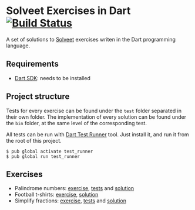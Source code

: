 # Solveet Exercises in Dart [![Build Status](https://travis-ci.org/rchavarria/solveet-exercises-dart.svg?branch=master)](https://travis-ci.org/rchavarria/solveet-exercises-dart)

A set of solutions to [Solveet] exercises writen in the Dart programming language.

## Requirements

- [Dart SDK](https://www.dartlang.org): needs to be installed

## Project structure

Tests for every exercise can be found under the `test` folder separated in their
own folder. The implementation of every solution can be found under the `bin`
folder, at the same level of the corresponding test.

All tests can be run with [Dart Test Runner](https://pub.dartlang.org/packages/test_runner)
tool. Just install it, and run it from the root of this project.

    $ pub global activate test_runner
    $ pub global run test_runner

## Exercises

- Palindrome numbers:
[exercise](http://www.solveet.com/exercises/Numero-capicua-con-recursividad-en-cualquier-lenguaje/357),
[tests](test/palindrome-numbers) and
[solution](bin/palindrome-numbers)
- Football t-shirts:
[exercise](http://www.solveet.com/exercises/Camisetas-de-futbol-con-recursividad-en-cualquier-lenguaje/356),
[solution](test/football-tshirts)
- Simplify fractions: 
[exercise](http://www.solveet.com/exercises/Simplifica-Fraccion-con-recursividad-en-cualquier-lenguaje/353),
[tests](test/simplify-fractions) and 
[solution]()

## 

[Solveet]: http://solveet.com


